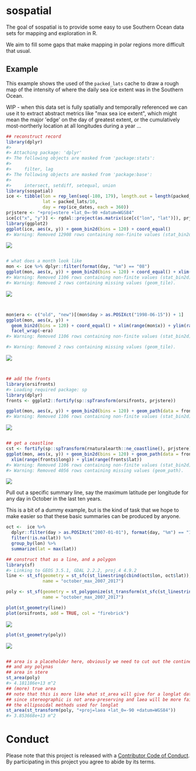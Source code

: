 <!-- README.md is generated from README.Rmd. Please edit that file -->
sospatial
=========

The goal of sospatial is to provide some easy to use Southern Ocean data sets for mapping and exploration in R.

We aim to fill some gaps that make mapping in polar regions more difficult that usual.

Example
-------

This example shows the used of the `packed_lats` cache to draw a rough map of the intensity of where the daily sea ice extent was in the Southern Ocean.

WIP - when this data set is fully spatially and temporally referenced we can use it to extract abstract metrics like "max sea ice extent", which might mean the major 'edge' on the day of greatest extent, or the cumulatively most-northerly location at all longitudes during a year ...

``` r
## reconstruct record
library(dplyr)
#> 
#> Attaching package: 'dplyr'
#> The following objects are masked from 'package:stats':
#> 
#>     filter, lag
#> The following objects are masked from 'package:base':
#> 
#>     intersect, setdiff, setequal, union
library(sospatial)
ice <- tibble(lon = rep_len(seq(-180, 179), length.out = length(packed_lats)), 
              lat = packed_lats/10,
              day = rep(ice_dates, each = 360))
prjstere <- "+proj=stere +lat_0=-90 +datum=WGS84"
ice[c("x", "y")] <- rgdal::project(as.matrix(ice[c("lon", "lat")]), prjstere)
library(ggplot2)
ggplot(ice, aes(x, y)) + geom_bin2d(bins = 120) + coord_equal()
#> Warning: Removed 12908 rows containing non-finite values (stat_bin2d).
```

![](README-example-1.png)

``` r

# what does a month look like
mon <- ice %>% dplyr::filter(format(day, "%m") == "08")
ggplot(mon, aes(x, y)) + geom_bin2d(bins = 120) + coord_equal() + xlim(range(mon$x)) + ylim(range(mon$y))
#> Warning: Removed 1106 rows containing non-finite values (stat_bin2d).
#> Warning: Removed 2 rows containing missing values (geom_tile).
```

![](README-example-2.png)

``` r


mon$era <- c("old", "new")[(mon$day > as.POSIXct("1998-06-15")) + 1]
ggplot(mon, aes(x, y)) + 
  geom_bin2d(bins = 120) + coord_equal() + xlim(range(mon$x)) + ylim(range(mon$y)) + 
  facet_wrap(~era)
#> Warning: Removed 1106 rows containing non-finite values (stat_bin2d).

#> Warning: Removed 2 rows containing missing values (geom_tile).
```

![](README-example-3.png)

``` r


## add the fronts 
library(orsifronts)
#> Loading required package: sp
library(dplyr)
fronts <- ggplot2::fortify(sp::spTransform(orsifronts, prjstere))

ggplot(mon, aes(x, y)) + geom_bin2d(bins = 120) + geom_path(data = fronts, aes(long, lat, group = group, colour = id))
#> Warning: Removed 1106 rows containing non-finite values (stat_bin2d).
```

![](README-example-4.png)

``` r

## get a coastline
cst <- fortify(sp::spTransform(rnaturalearth::ne_coastline(), prjstere))
ggplot(mon, aes(x, y)) + geom_bin2d(bins = 120) + geom_path(data = fronts, aes(long, lat, group = group, colour = id)) + geom_path(data = cst, aes(long, lat, group = group)) + 
  xlim(range(fronts$long)) + ylim(range(fronts$lat))
#> Warning: Removed 1106 rows containing non-finite values (stat_bin2d).
#> Warning: Removed 4056 rows containing missing values (geom_path).
```

![](README-example-5.png)

Pull out a specific summary line, say the maximum latitude per longitude for any day in October in the last ten years.

This is a bit of a dummy example, but is the kind of task that we hope to make easier so that these basic summaries can be produced by anyone.

``` r
oct <-  ice %>% 
  dplyr::filter(day > as.POSIXct("2007-01-01"), format(day, "%m") == "10") %>% 
  filter(!is.na(lat)) %>% 
  group_by(lon) %>% 
  summarize(lat = max(lat)) 

## construct that as a line, and a polygon
library(sf)
#> Linking to GEOS 3.5.1, GDAL 2.2.2, proj.4 4.9.2
line <- st_sf(geometry = st_sfc(st_linestring(cbind(oct$lon, oct$lat)), crs = 4326), 
              name = "october_max_2007_2017")

poly <- st_sf(geometry = st_polygonize(st_transform(st_sfc(st_linestring(cbind(oct$lon, oct$lat)[c(1:nrow(oct), 1), ]), crs = 4326), prjstere)), 
              name = "october_max_2007_2017")

plot(st_geometry(line))
plot(orsifronts, add = TRUE, col = "firebrick")
```

![](README-unnamed-chunk-2-1.png)

``` r
plot(st_geometry(poly))
```

![](README-unnamed-chunk-2-2.png)

``` r

## area is a placeholder here, obviously we need to cut out the continent
## and any polynas
## area in stere
st_area(poly)
#> 4.181186e+13 m^2
## (more) true area
## note that this is more like what st_area will give for a longlat dataset
## since stereographic is not area-preserving and laea will be more faithful
## the ellipsoidal methods used for longlat
st_area(st_transform(poly, "+proj=laea +lat_0=-90 +datum=WGS84"))
#> 3.853668e+13 m^2
```

Conduct
=======

Please note that this project is released with a [Contributor Code of Conduct](CONDUCT.md). By participating in this project you agree to abide by its terms.
